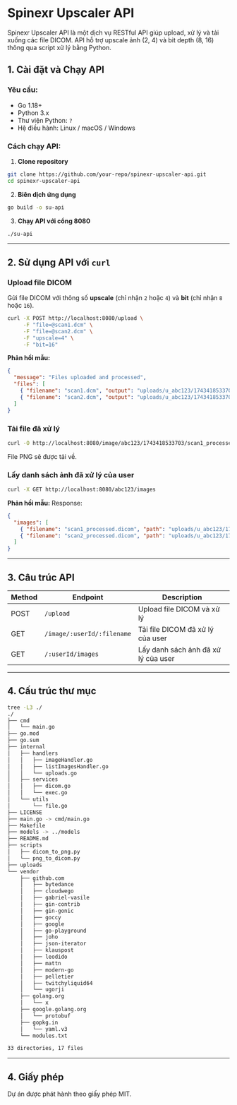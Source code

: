 # Spinexr Upscaler API

Spinexr Upscaler API là một dịch vụ RESTful API giúp upload, xử lý và tải xuống các file DICOM. API hỗ trợ upscale ảnh (2, 4) và bit depth (8, 16) thông qua script xử lý bằng Python.

## 1. Cài đặt và Chạy API

### Yêu cầu:
- Go 1.18+
- Python 3.x
- Thư viện Python: `?`
- Hệ điều hành: Linux / macOS / Windows

### Cách chạy API:
1. **Clone repository**
```sh
git clone https://github.com/your-repo/spinexr-upscaler-api.git
cd spinexr-upscaler-api
```
2. **Biên dịch ứng dụng**
```sh
go build -o su-api
```
3. **Chạy API với cổng 8080**
```sh
./su-api
```

---

## 2. Sử dụng API với `curl`

### Upload file DICOM
Gửi file DICOM với thông số **upscale** (chỉ nhận `2` hoặc `4`) và **bit** (chỉ nhận `8` hoặc `16`).

```sh
curl -X POST http://localhost:8080/upload \
     -F "file=@scan1.dcm" \
     -F "file=@scan2.dcm" \
     -F "upscale=4" \
     -F "bit=16"
```
**Phản hồi mẫu:**
```json
{
  "message": "Files uploaded and processed",
  "files": [
    { "filename": "scan1.dcm", "output": "uploads/u_abc123/1743418533703/scan1_processed.dicom", "userId": "abc123" },
    { "filename": "scan2.dcm", "output": "uploads/u_abc123/1743418533703/scan2_processed.dicom", "userId": "abc123" }
  ]
}
```

### Tải file đã xử lý
```sh
curl -O http://localhost:8080/image/abc123/1743418533703/scan1_processed.dicom
```
File PNG sẽ được tải về.

### Lấy danh sách ảnh đã xử lý của user
```sh
curl -X GET http://localhost:8080/abc123/images
```
**Phản hồi mẫu:**
Response:
```json
{
  "images": [
    { "filename": "scan1_processed.dicom", "path": "uploads/u_abc123/1743418533703/scan1_processed.dicom" },
    { "filename": "scan2_processed.dicom", "path": "uploads/u_abc123/1743418533703/scan2_processed.dicom" }
  ]
}
```

---

## 3. Câu trúc API
| Method | Endpoint               | Description |
|--------|------------------------|-------------|
| POST   | `/upload`              | Upload file DICOM và xử lý |
| GET    | `/image/:userId/:filename`      | Tải file DICOM đã xử lý của user |
| GET    | `/:userId/images`                | Lấy danh sách ảnh đã xử lý của user |

---

## 4. Cấu trúc thư mục
```bash
tree -L3 ./
./
├── cmd
│   └── main.go
├── go.mod
├── go.sum
├── internal
│   ├── handlers
│   │   ├── imageHandler.go
│   │   ├── listImagesHandler.go
│   │   └── uploads.go
│   ├── services
│   │   ├── dicom.go
│   │   └── exec.go
│   └── utils
│       └── file.go
├── LICENSE
├── main.go -> cmd/main.go
├── Makefile
├── models -> ../models
├── README.md
├── scripts
│   ├── dicom_to_png.py
│   └── png_to_dicom.py
├── uploads
└── vendor
    ├── github.com
    │   ├── bytedance
    │   ├── cloudwego
    │   ├── gabriel-vasile
    │   ├── gin-contrib
    │   ├── gin-gonic
    │   ├── goccy
    │   ├── google
    │   ├── go-playground
    │   ├── joho
    │   ├── json-iterator
    │   ├── klauspost
    │   ├── leodido
    │   ├── mattn
    │   ├── modern-go
    │   ├── pelletier
    │   ├── twitchyliquid64
    │   └── ugorji
    ├── golang.org
    │   └── x
    ├── google.golang.org
    │   └── protobuf
    ├── gopkg.in
    │   └── yaml.v3
    └── modules.txt

33 directories, 17 files
```

---

## 4. Giấy phép
Dự án được phát hành theo giấy phép MIT.
